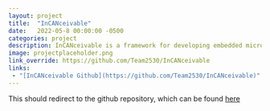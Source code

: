 ```yaml
---
layout: project
title:  "InCANceivable"
date:   2022-05-8 00:00:00 -0500
categories: project
description: InCANceivable is a framework for developing embedded microcontroller systems that interface with the CAN bus on FRC robots that I helped develop during the 2022 FRC season on team 2530 Inconceivable.
image: projectplaceholder.png
link_override: https://github.com/Team2530/InCANceivable
links:
 - "[InCANceivable Github](https://github.com/Team2530/InCANceivable)"
---
```


This should redirect to the github repository, which can be found [here](https://github.com/Team2530/InCANceivable)
